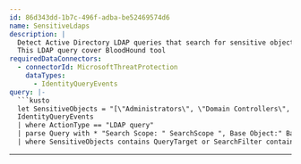 ```yaml
---
id: 86d343dd-1b7c-496f-adba-be52469574d6
name: SensitiveLdaps
description: |
  Detect Active Directory LDAP queries that search for sensitive objects in the organization
  This LDAP query cover BloodHound tool
requiredDataConnectors:
  - connectorId: MicrosoftThreatProtection
    dataTypes:
      - IdentityQueryEvents
query: |-
  ```kusto
  let SensitiveObjects = "[\"Administrators\", \"Domain Controllers\", \"Domain Admins\", \"Account Operators\", \"Backup Operators\", \"DnsAdmin\", \"Enterprise Admins\", \"Group Policy Creator Owners\"]";
  IdentityQueryEvents
  | where ActionType == "LDAP query"
  | parse Query with * "Search Scope: " SearchScope ", Base Object:" BaseObject ", Search Filter: " SearchFilter
  | where SensitiveObjects contains QueryTarget or SearchFilter contains "admincount=1"
  ```
---
```


